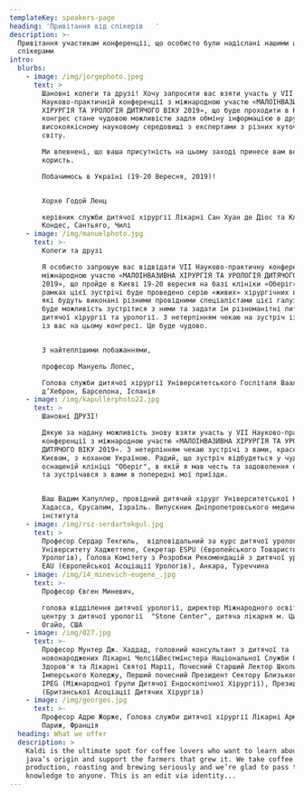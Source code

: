 ```yaml
---
templateKey: speakers-page
heading: 'Привітання від спікерів   '
description: >-
  Привітання участикам конференціі, що особисто були надіслані нашими шановними
  спікерами
intro:
  blurbs:
    - image: /img/jorgephoto.jpeg
      text: >
        Шановні колеги та друзі! Хочу запросити вас взяти участь у VII
        Науково-практичній конференції з міжнародною участю «МАЛОІНВАЗИВНА
        ХІРУРГІЯ ТА УРОЛОГІЯ ДИТЯЧОГО ВІКУ 2019», що буде проходити в Києві. Цей
        конгрес стане чудовою можливістю задля обміну інформацією в дружньому та
        високоякісному науковому середовищі з експертами з різних куточків
        світу. 

        Ми впевнені, що ваша присутність на цьому заході принесе вам велику
        користь.

        Побачимось в Україні (19-20 Вересня, 2019)!  


        Хорхе Годой Ленц

        керівник служби дитячої хірургії Лікарні Сан Хуан де Діос та Клініки Лас
        Кондес, Сантьяго, Чилі
    - image: /img/manuelphoto.jpg
      text: >-
        Колеги та друзі

        Я особисто запрошую вас відвідати VII Науково-практичну конференцію з
        міжнародною участю «МАЛОІНВАЗИВНА ХІРУРГІЯ ТА УРОЛОГІЯ ДИТЯЧОГО ВІКУ
        2019», що пройде в Києві 19-20 вересня на базі клініки «Оберіг». В
        рамках цієї зустрічі буде проведено серію «живих» хірургічних втручань,
        які будуть виконані різними провідними спеціалістами цієї галузі. У вас
        буде можливість зустрітися з ними та задати їм різноманітні питання щодо
        дитячої хірургії та урології. З нетерпінням чекаю на зустріч із кожним
        із вас на цьому конгресі. Це буде чудово.


        З найтеплішими побажаннями,

        професор Мануель Лопес,

        Голова служби дитячої хірургії Університетського Госпіталя Вааль
        д’Хеброн, Барселона, Іспанія
    - image: /img/kapullerphoto22.jpg
      text: >
        Шановні ДРУЗІ! 

        Дякую за надану можливість знову взяти участь у VII Науково-практичній
        конференції з міжнародною участю «МАЛОІНВАЗИВНА ХІРУРГІЯ ТА УРОЛОГІЯ
        ДИТЯЧОГО ВІКУ 2019». З нетерпінням чекаю зустрічі з вами, красенем
        Києвом, з коханою Україною. Радий, що зустріч відбудеться у чудово
        оснащеній клініці "Оберіг", в якій я мав честь та задоволення оперувати
        та зустрічався з вами в попередні мої приїзди. 


        Ваш Вадим Капуллер, провідний дитячий хірург Університетської Клініки
        Хадасса, Єрусалим, Ізраїль. Випускник Дніпропетровського медичного
        інститута
    - image: /img/rsz-serdartekgul.jpg
      text: >
        Професор Сердар Текгюль,  відповідальний за курс дитячої урології
        Університету Хаджеттепе, Секретар ESPU (Європейського Товариства Дитячих
        Урологів), Голова Комітету з Розробки Рекомендацій з дитячої урології
        EAU (Європейської Асоціації Урологів), Анкара, Туреччина
    - image: /img/14_minevich-eugene_.jpg
      text: >-
        Професор Євген Миневич,

        голова відділення дитячої урології, директор Міжнародного освітнього
        центру з дитячої урології  "Stone Center", дитяча лікарня м. Цинцинатті,
        Огайо, США
    - image: /img/027.jpg
      text: >-
        Професор Мунтер Дж. Хаддад, головний консультант з дитячої та  хірургії
        новонароджених Лікарні Челсі&Вестмінстера Національної Служби Охорони
        Здоров'я та Лікарні Святої Марії, Почесний Старший Лектор Школи Медицини
        Імперського Коледжу, Перший почесний Президент Сектору Близького Сходу
        IPEG (Міжнародної Групи Дитячої Ендоскопічної Хірургії), Президент BAPS
        (Британської Асоціації Дитячих Хірургів)
    - image: /img/georges.jpg
      text: >-
        Професор Адрю Жорже, Голова служби дитячої хірургії Лікарні Арман-Трусо,
        Париж, Франція
  heading: What we offer
  description: >
    Kaldi is the ultimate spot for coffee lovers who want to learn about their
    java’s origin and support the farmers that grew it. We take coffee
    production, roasting and brewing seriously and we’re glad to pass that
    knowledge to anyone. This is an edit via identity...
---
```


